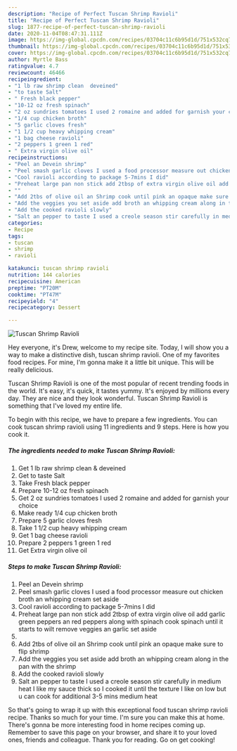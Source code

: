 ```yaml
---
description: "Recipe of Perfect Tuscan Shrimp Ravioli"
title: "Recipe of Perfect Tuscan Shrimp Ravioli"
slug: 1877-recipe-of-perfect-tuscan-shrimp-ravioli
date: 2020-11-04T08:47:31.111Z
image: https://img-global.cpcdn.com/recipes/03704c11c6b95d1d/751x532cq70/tuscan-shrimp-ravioli-recipe-main-photo.jpg
thumbnail: https://img-global.cpcdn.com/recipes/03704c11c6b95d1d/751x532cq70/tuscan-shrimp-ravioli-recipe-main-photo.jpg
cover: https://img-global.cpcdn.com/recipes/03704c11c6b95d1d/751x532cq70/tuscan-shrimp-ravioli-recipe-main-photo.jpg
author: Myrtle Bass
ratingvalue: 4.7
reviewcount: 46466
recipeingredient:
- "1 lb raw shrimp clean  deveined"
- "to taste Salt"
- " Fresh black pepper"
- "10-12 oz fresh spinach"
- "2 oz sundries tomatoes I used 2 romaine and added for garnish your choice"
- "1/4 cup chicken broth"
- "5 garlic cloves fresh"
- "1 1/2 cup heavy whipping cream"
- "1 bag cheese ravioli"
- "2 peppers 1 green 1 red"
- " Extra virgin olive oil"
recipeinstructions:
- "Peel an Devein shrimp"
- "Peel smash garlic cloves I used a food processor measure out chicken broth an whipping cream set aside"
- "Cool ravioli according to package 5-7mins I did"
- "Preheat large pan non stick add 2tbsp of extra virgin olive oil add garlic green peppers an red peppers along with spinach cook spinach until it starts to wilt remove veggies an garlic set aside"
- ""
- "Add 2tbs of olive oil an Shrimp cook until pink an opaque make sure to flip shrimp"
- "Add the veggies you set aside add broth an whipping cream along in the pan with the shrimp"
- "Add the cooked ravioli slowly"
- "Salt an pepper to taste I used a creole season stir carefully in medium heat I like my sauce thick so I cooked it until the texture I like on low but u can cook for additional 3-5 mins medium heat"
categories:
- Recipe
tags:
- tuscan
- shrimp
- ravioli

katakunci: tuscan shrimp ravioli 
nutrition: 144 calories
recipecuisine: American
preptime: "PT20M"
cooktime: "PT47M"
recipeyield: "4"
recipecategory: Dessert

---
```



![Tuscan Shrimp Ravioli](https://img-global.cpcdn.com/recipes/03704c11c6b95d1d/751x532cq70/tuscan-shrimp-ravioli-recipe-main-photo.jpg)

Hey everyone, it's Drew, welcome to my recipe site. Today, I will show you a way to make a distinctive dish, tuscan shrimp ravioli. One of my favorites food recipes. For mine, I'm gonna make it a little bit unique. This will be really delicious.



Tuscan Shrimp Ravioli is one of the most popular of recent trending foods in the world. It's easy, it's quick, it tastes yummy. It's enjoyed by millions every day. They are nice and they look wonderful. Tuscan Shrimp Ravioli is something that I've loved my entire life.


To begin with this recipe, we have to prepare a few ingredients. You can cook tuscan shrimp ravioli using 11 ingredients and 9 steps. Here is how you cook it.

<!--inarticleads1-->

##### The ingredients needed to make Tuscan Shrimp Ravioli:

1. Get 1 lb raw shrimp clean &amp; deveined
1. Get to taste Salt
1. Take  Fresh black pepper
1. Prepare 10-12 oz fresh spinach
1. Get 2 oz sundries tomatoes I used 2 romaine and added for garnish your choice
1. Make ready 1/4 cup chicken broth
1. Prepare 5 garlic cloves fresh
1. Take 1 1/2 cup heavy whipping cream
1. Get 1 bag cheese ravioli
1. Prepare 2 peppers 1 green 1 red
1. Get  Extra virgin olive oil




<!--inarticleads2-->

##### Steps to make Tuscan Shrimp Ravioli:

1. Peel an Devein shrimp
1. Peel smash garlic cloves I used a food processor measure out chicken broth an whipping cream set aside
1. Cool ravioli according to package 5-7mins I did
1. Preheat large pan non stick add 2tbsp of extra virgin olive oil add garlic green peppers an red peppers along with spinach cook spinach until it starts to wilt remove veggies an garlic set aside
1. 
1. Add 2tbs of olive oil an Shrimp cook until pink an opaque make sure to flip shrimp
1. Add the veggies you set aside add broth an whipping cream along in the pan with the shrimp
1. Add the cooked ravioli slowly
1. Salt an pepper to taste I used a creole season stir carefully in medium heat I like my sauce thick so I cooked it until the texture I like on low but u can cook for additional 3-5 mins medium heat




So that's going to wrap it up with this exceptional food tuscan shrimp ravioli recipe. Thanks so much for your time. I'm sure you can make this at home. There's gonna be more interesting food in home recipes coming up. Remember to save this page on your browser, and share it to your loved ones, friends and colleague. Thank you for reading. Go on get cooking!
